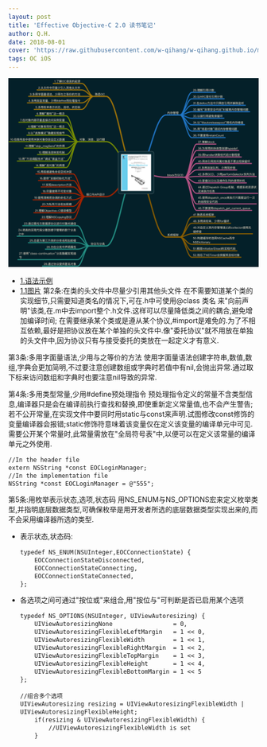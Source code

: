 ```yaml
---
layout: post
title: 'Effective Objective-C 2.0 读书笔记'
author: Q.H.
date: 2018-08-01
cover: 'https://raw.githubusercontent.com/w-qihang/w-qihang.github.io/master/_posts/imgs/effectiveOC.png'
tags: OC iOS 
---
```

![](https://raw.githubusercontent.com/w-qihang/w-qihang.github.io/master/_posts/imgs/effectiveoc_contents.png)

* [1.语法示例](#1)
* [1.1图片](#1.1)
第2条:在类的头文件中尽量少引用其他头文件
在不需要知道某个类的实现细节,只需要知道类名的情况下,可在.h中可使用@class 类名 来"向前声明"该类,在.m中去import整个.h文件.这样可以尽量降低类之间的耦合,避免增加编译时间;
在需要继承某个类或是遵从某个协议,#import是难免的.为了不相互依赖,最好是把协议放在某个单独的头文件中.像"委托协议"就不用放在单独的头文件中,因为协议只有与接受委托的类放在一起定义才有意义.

第3条:多用字面量语法,少用与之等价的方法
使用字面量语法创建字符串,数值,数组,字典会更加简明,不过要注意创建数组或字典时若值中有nil,会抛出异常.通过取下标来访问数组和字典时也要注意nil导致的异常.

第4条:多用类型常量,少用#define预处理指令
预处理指令定义的常量不含类型信息,编译器只是会在编译前执行查找和替换,即使重新定义常量值,也不会产生警告;
若不公开常量,在实现文件中要同时用static与const来声明.试图修改const修饰的变量编译器会报错;static修饰符意味着该变量仅在定义该变量的编译单元中可见.
需要公开某个常量时,此常量需放在"全局符号表"中,以便可以在定义该常量的编译单元之外使用.
```
//In the header file
extern NSString *const EOCLoginManager; 
//In the implementation file
NSString *const EOCLoginManager = @"555";
```
第5条:用枚举表示状态,选项,状态码
用NS_ENUM与NS_OPTIONS宏来定义枚举类型,并指明底层数据类型,可确保枚举是用开发者所选的底层数据类型实现出来的,而不会采用编译器所选的类型.
+ 表示状态,状态码:
    ```
    typedef NS_ENUM(NSUInteger,EOCConnectionState) {
        EOCConnectionStateDisconnected,
        EOCConnectionStateConnecting,
        EOCConnectionStateConnected,
    };
    ```
+ 各选项之间可通过"按位或"来组合,用"按位与"可判断是否已启用某个选项
    ```
    typedef NS_OPTIONS(NSUInteger, UIViewAutoresizing) {
        UIViewAutoresizingNone                 = 0,
        UIViewAutoresizingFlexibleLeftMargin   = 1 << 0,
        UIViewAutoresizingFlexibleWidth        = 1 << 1,
        UIViewAutoresizingFlexibleRightMargin  = 1 << 2,
        UIViewAutoresizingFlexibleTopMargin    = 1 << 3,
        UIViewAutoresizingFlexibleHeight       = 1 << 4,
        UIViewAutoresizingFlexibleBottomMargin = 1 << 5
    };

    //组合多个选项
    UIViewAutoresizing resizing = UIViewAutoresizingFlexibleWidth | UIViewAutoresizingFlexibleHeight;
        if(resizing & UIViewAutoresizingFlexibleWidth) {
            //UIViewAutoresizingFlexibleWidth is set
        }
    ```